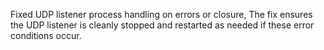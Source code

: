Fixed UDP listener process handling on errors or closure, The fix ensures the UDP listener is cleanly stopped and restarted as needed if these error conditions occur.
